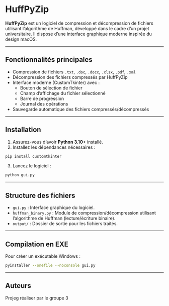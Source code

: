 # HuffPyZip

**HuffPyZip** est un logiciel de compression et décompression de fichiers utilisant l’algorithme de Huffman, développé dans le cadre d’un projet universitaire. Il dispose d’une interface graphique moderne inspirée du design macOS.

---

## Fonctionnalités principales

- Compression de fichiers `.txt`, `.doc`, `.docx`, `.xlsx`, `.pdf`, `.xml`
- Décompression des fichiers compressés par HuffPyZip
- Interface moderne (CustomTkinter) avec :
  - Bouton de sélection de fichier
  - Champ d’affichage du fichier sélectionné
  - Barre de progression
  - Journal des opérations
- Sauvegarde automatique des fichiers compressés/décompressés

---

## Installation

1. Assurez-vous d’avoir **Python 3.10+** installé.
2. Installez les dépendances nécessaires :
```bash
pip install customtkinter
```
3. Lancez le logiciel :
```bash
python gui.py
```

---

## Structure des fichiers

- `gui.py` : Interface graphique du logiciel.
- `huffman_binary.py` : Module de compression/décompression utilisant l’algorithme de Huffman (lecture/écriture binaire).
- `output/` : Dossier de sortie pour les fichiers traités.

---

## Compilation en EXE

Pour créer un exécutable Windows :
```bash
pyinstaller --onefile --noconsole gui.py
```

---

## Auteurs

Projeg réaliser par le groupe 3
